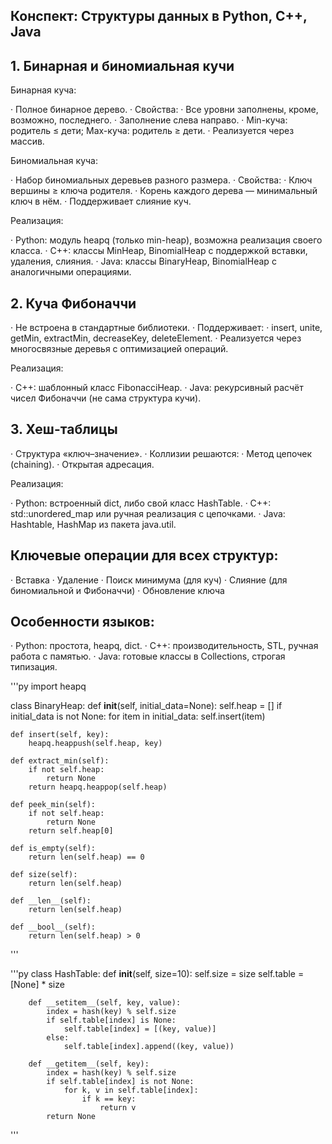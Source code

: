 ## Конспект: Структуры данных в Python, C++, Java

## 1. Бинарная и биномиальная кучи

Бинарная куча:

· Полное бинарное дерево.
· Свойства:
  · Все уровни заполнены, кроме, возможно, последнего.
  · Заполнение слева направо.
  · Min-куча: родитель ≤ дети; Max-куча: родитель ≥ дети.
· Реализуется через массив.

Биномиальная куча:

· Набор биномиальных деревьев разного размера.
· Свойства:
  · Ключ вершины ≥ ключа родителя.
  · Корень каждого дерева — минимальный ключ в нём.
· Поддерживает слияние куч.

Реализация:

· Python: модуль heapq (только min-heap), возможна реализация своего класса.
· C++: классы MinHeap, BinomialHeap с поддержкой вставки, удаления, слияния.
· Java: классы BinaryHeap, BinomialHeap с аналогичными операциями.
 

## 2. Куча Фибоначчи

· Не встроена в стандартные библиотеки.
· Поддерживает:
  · insert, unite, getMin, extractMin, decreaseKey, deleteElement.
· Реализуется через многосвязные деревья с оптимизацией операций.

Реализация:

· C++: шаблонный класс FibonacciHeap.
· Java: рекурсивный расчёт чисел Фибоначчи (не сама структура кучи).

 

## 3. Хеш-таблицы

· Структура «ключ–значение».
· Коллизии решаются:
  · Метод цепочек (chaining).
  · Открытая адресация.

Реализация:

· Python: встроенный dict, либо свой класс HashTable.
· C++: std::unordered_map или ручная реализация с цепочками.
· Java: Hashtable, HashMap из пакета java.util.

 

## Ключевые операции для всех структур:

· Вставка
· Удаление
· Поиск минимума (для куч)
· Слияние (для биномиальной и Фибоначчи)
· Обновление ключа

 

## Особенности языков:

· Python: простота, heapq, dict.
· C++: производительность, STL, ручная работа с памятью.
· Java: готовые классы в Collections, строгая типизация.

'''py
import heapq

class BinaryHeap:
    def __init__(self, initial_data=None):
        self.heap = []
        if initial_data is not None:
            for item in initial_data:
                self.insert(item)
    
    def insert(self, key):
        heapq.heappush(self.heap, key)
    
    def extract_min(self):
        if not self.heap:
            return None
        return heapq.heappop(self.heap)
    
    def peek_min(self):
        if not self.heap:
            return None
        return self.heap[0]
    
    def is_empty(self):
        return len(self.heap) == 0
    
    def size(self):
        return len(self.heap)
    
    def __len__(self):
        return len(self.heap)
    
    def __bool__(self):
        return len(self.heap) > 0
'''

'''py
class HashTable:
        def __init__(self, size=10):
            self.size = size
            self.table = [None] * size

        def __setitem__(self, key, value):
            index = hash(key) % self.size
            if self.table[index] is None:
                self.table[index] = [(key, value)]
            else:
                self.table[index].append((key, value))

        def __getitem__(self, key):
            index = hash(key) % self.size
            if self.table[index] is not None:
                for k, v in self.table[index]:
                    if k == key:
                        return v
            return None
  '''
